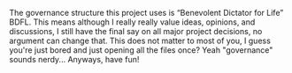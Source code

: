 The governance structure this project uses is  “Benevolent Dictator for Life” BDFL.
This means although I really really value ideas, opinions, and discussions, I still have the final say on all major project decisions, no argument can change that. 
This does not matter to most of you, I guess you're just bored and just opening all the files once?
Yeah "governance" sounds nerdy... Anyways, have fun!
